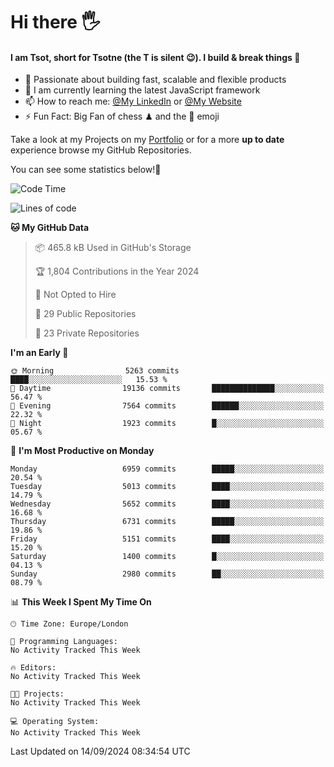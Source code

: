 # Hi there :raised_hand_with_fingers_splayed:
#### I am Tsot, short for Tsotne (the T is silent :wink:). I build & break things :space_invader:
- :telescope: Passionate about building fast, scalable and flexible products
- :seedling: I am currently learning the latest JavaScript framework 
- :mailbox: How to reach me: [@My LinkedIn](https://www.linkedin.com/in/tsotne-gvadzabia/) or [@My Website](https://tsotne.co.uk/contact)
- :zap: Fun Fact: Big Fan of chess ♟ and the 👾 emoji

Take a look at my Projects on my [Portfolio](https://tsotne.co.uk/) or for a more **up to date** experience browse my GitHub Repositories.

You can see some statistics below!:space_invader:
<!--START_SECTION:waka-->
![Code Time](http://img.shields.io/badge/Code%20Time-761%20hrs%202%20mins-blue)

![Lines of code](https://img.shields.io/badge/From%20Hello%20World%20I%27ve%20Written-12.5%20million%20lines%20of%20code-blue)

**🐱 My GitHub Data** 

> 📦 465.8 kB Used in GitHub's Storage 
 > 
> 🏆 1,804 Contributions in the Year 2024
 > 
> 🚫 Not Opted to Hire
 > 
> 📜 29 Public Repositories 
 > 
> 🔑 23 Private Repositories 
 > 
**I'm an Early 🐤** 

```text
🌞 Morning                5263 commits        ████░░░░░░░░░░░░░░░░░░░░░   15.53 % 
🌆 Daytime                19136 commits       ██████████████░░░░░░░░░░░   56.47 % 
🌃 Evening                7564 commits        ██████░░░░░░░░░░░░░░░░░░░   22.32 % 
🌙 Night                  1923 commits        █░░░░░░░░░░░░░░░░░░░░░░░░   05.67 % 
```
📅 **I'm Most Productive on Monday** 

```text
Monday                   6959 commits        █████░░░░░░░░░░░░░░░░░░░░   20.54 % 
Tuesday                  5013 commits        ████░░░░░░░░░░░░░░░░░░░░░   14.79 % 
Wednesday                5652 commits        ████░░░░░░░░░░░░░░░░░░░░░   16.68 % 
Thursday                 6731 commits        █████░░░░░░░░░░░░░░░░░░░░   19.86 % 
Friday                   5151 commits        ████░░░░░░░░░░░░░░░░░░░░░   15.20 % 
Saturday                 1400 commits        █░░░░░░░░░░░░░░░░░░░░░░░░   04.13 % 
Sunday                   2980 commits        ██░░░░░░░░░░░░░░░░░░░░░░░   08.79 % 
```


📊 **This Week I Spent My Time On** 

```text
🕑︎ Time Zone: Europe/London

💬 Programming Languages: 
No Activity Tracked This Week

🔥 Editors: 
No Activity Tracked This Week

🐱‍💻 Projects: 
No Activity Tracked This Week

💻 Operating System: 
No Activity Tracked This Week
```


 Last Updated on 14/09/2024 08:34:54 UTC
<!--END_SECTION:waka-->
